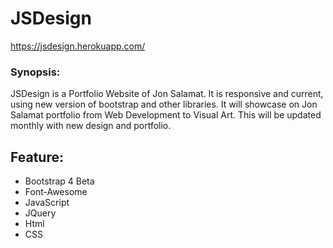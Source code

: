 # JSDesign
https://jsdesign.herokuapp.com/
### Synopsis:
JSDesign is a Portfolio Website of Jon Salamat. It is responsive and current, using new version of bootstrap and other libraries. It will showcase on Jon Salamat portfolio from Web Development to Visual Art. This will be updated monthly with new design and portfolio.
## Feature:
+ Bootstrap 4 Beta
+ Font-Awesome
+ JavaScript
+ JQuery
+ Html
+ CSS
